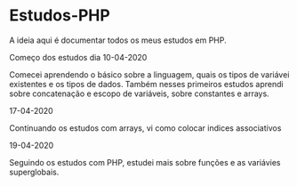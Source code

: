 # Estudos-PHP
A ideia aqui é documentar todos os meus estudos em PHP.

Começo dos estudos dia 10-04-2020

Comecei aprendendo o básico sobre a linguagem, quais os tipos de variávei existentes e os tipos de dados.
Também nesses primeiros estudos aprendi sobre concatenação e escopo de variáveis, sobre constantes e arrays.

17-04-2020

Continuando os estudos com arrays, vi como colocar indices associativos

19-04-2020

Seguindo os estudos com PHP, estudei mais sobre funções e as variávies superglobais.
